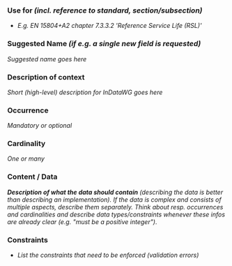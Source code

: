 ### Use for *(incl. reference to standard, section/subsection)*

* *E.g. EN 15804+A2 chapter 7.3.3.2 'Reference Service Life (RSL)'*

### Suggested Name *(if e.g. a single new field is requested)*

*Suggested name goes here*

### Description of context

*Short (high-level) description for InDataWG goes here*


### Occurrence

*Mandatory or optional*


### Cardinality

*One or many*


### Content / Data

***Description of what the data should contain** (describing the data is better than describing an implementation). If the data is complex and consists of multiple aspects, describe them separately. Think about resp. occurrences and cardinalities and describe data types/constraints whenever these infos are already clear (e.g. "must be a positive integer")*.


### Constraints

* *List the constraints that need to be enforced (validation errors)*